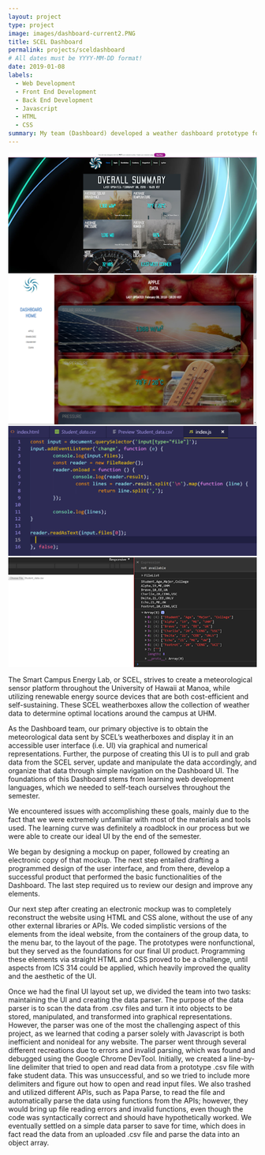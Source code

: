 ```yaml
---
layout: project
type: project
image: images/dashboard-current2.PNG
title: SCEL Dashboard
permalink: projects/sceldashboard
# All dates must be YYYY-MM-DD format!
date: 2019-01-08
labels:
  - Web Development
  - Front End Development
  - Back End Development
  - Javascript
  - HTML
  - CSS
summary: My team (Dashboard) developed a weather dashboard prototype for the Smart Campus Energy Lab (SCEL). 
---
```


<div class="ui small rounded images">
  <img class="ui image" src="../images/dashboard-mockup.png">
  <img class="ui image" src="../images/scel-current-individual-pages.PNG">
  <img class="ui image" src="../images/code.png">
  <img class="ui image" src="../images/parse.png">
</div>

The Smart Campus Energy Lab, or SCEL, strives to create a meteorological sensor platform
throughout the University of Hawaii at Manoa, while utilizing renewable energy source
devices that are both cost-efficient and self-sustaining. These SCEL weatherboxes allow the
collection of weather data to determine optimal locations around the campus at UHM. 

As the Dashboard team, our primary objective is to obtain the meteorological data sent by
SCEL’s weatherboxes and display it in an accessible user interface (i.e. UI) via graphical and
numerical representations. Further, the purpose of creating this UI is to pull and grab data from
the SCEL server, update and manipulate the data accordingly, and organize that data through
simple navigation on the Dashboard UI. The foundations of this Dashboard stems from learning
web development languages, which we needed to self-teach ourselves throughout the semester.

We encountered issues with accomplishing these goals, mainly due to the fact that we were
extremely unfamiliar with most of the materials and tools used. The learning curve was
definitely a roadblock in our process but we were able to create our ideal UI by the end of the
semester.

We began by designing a mockup on paper, followed by creating an electronic copy of
that mockup. The next step entailed drafting a programmed design of the user interface, and from
there, develop a successful product that performed the basic functionalities of the Dashboard.
The last step required us to review our design and improve any elements.

Our next step after creating an electronic mockup was to completely reconstruct the website using 
HTML and CSS alone, without the use of any other external libraries or APIs. We coded simplistic versions
of the elements from the ideal website, from the containers of the group data, to the menu bar, to the 
layout of the page. The prototypes were nonfunctional, but they served as the foundations for our final UI
product. Programming these elements via straight HTML and CSS proved to be a challenge, until aspects from 
ICS 314 could be applied, which heavily improved the quality and the aesthetic of the UI. 

Once we had the final UI layout set up, we divided the team into two tasks: maintaining the UI and creating the
data parser. The purpose of the data parser is to scan the data from .csv files and turn it into objects to be 
stored, manipulated, and transformed into graphical representations. However, the parser was one of the most the 
challenging aspect of this project, as we learned that coding a parser solely with Javascript is both inefficient 
and nonideal for any website. The parser went through several different recreations due to errors and invalid 
parsing, which was found and debugged using the Google Chrome DevTool. Initially, we created a line-by-line 
delimiter that tried to open and read data from a prototype .csv file with fake student data. This was unsuccessful,
and so we tried to include more delimiters and figure out how to open and read input files. We also trashed and
utilized different APIs, such as Papa Parse, to read the file and automatically parse the data using functions
from the APIs; however, they would bring up file reading errors and invalid functions, even though the code was 
syntactically correct and should have hypothetically worked. We eventually settled on a simple data parser to
save for time, which does in fact read the data from an uploaded .csv file and parse the data into an object array. 

